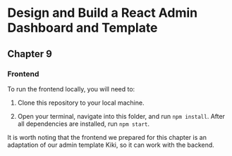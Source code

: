 # Design and Build a React Admin Dashboard and Template
## Chapter 9
### Frontend

To run the frontend locally, you will need to:

1. Clone this repository to your local machine.

2. Open your terminal, navigate into this folder, and run `npm install`. After all dependencies are installed, run `npm start`.

It is worth noting that the frontend we prepared for this chapter is an adaptation of our admin template Kiki, so it can work with the backend.
